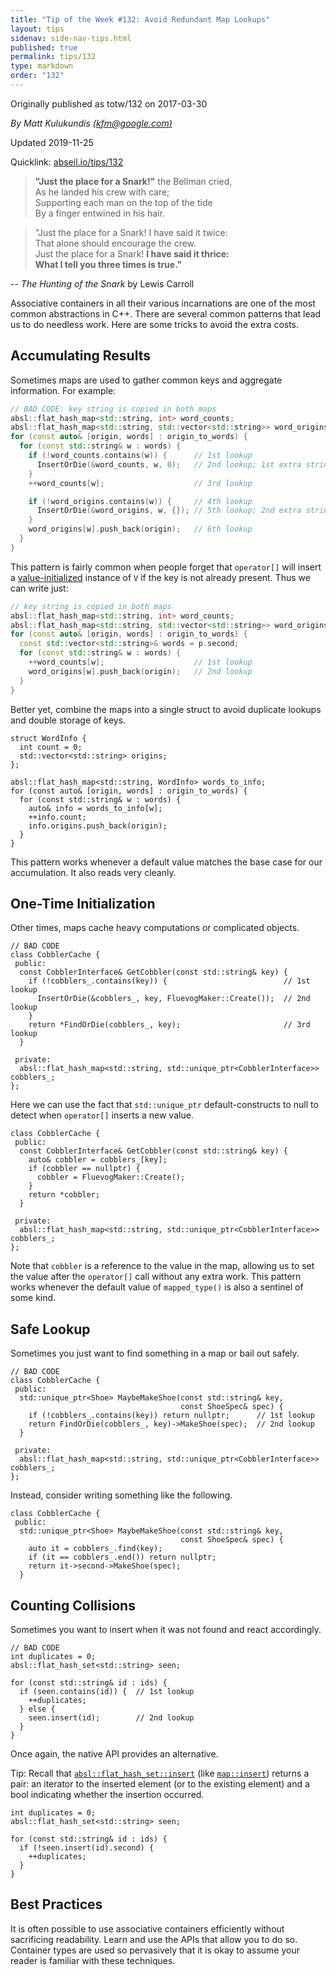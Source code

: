 ```yaml
---
title: "Tip of the Week #132: Avoid Redundant Map Lookups"
layout: tips
sidenav: side-nav-tips.html
published: true
permalink: tips/132
type: markdown
order: "132"
---
```


Originally published as totw/132 on 2017-03-30

*By Matt Kulukundis [(kfm@google.com)](mailto:kfm@google.com)*

Updated 2019-11-25

Quicklink: [abseil.io/tips/132](https://abseil.io/tips/132)

> **"Just the place for a Snark!"** the Bellman cried,<br>
> As he landed his crew with care;<br>
> Supporting each man on the top of the tide<br>
> By a finger entwined in his hair.<br>

> "Just the place for a Snark! I have said it twice:<br>
> That alone should encourage the crew.<br>
> Just the place for a Snark! **I have said it thrice:<br>
> What I tell you three times is true."**

-- *The Hunting of the Snark* by Lewis Carroll
</blockquote>

Associative containers in all their various incarnations are one of the most
common abstractions in C++. There are several common patterns that lead us to do
needless work. Here are some tricks to avoid the extra costs.

## Accumulating Results

Sometimes maps are used to gather common keys and aggregate information. For
example:

```c++
// BAD CODE: key string is copied in both maps
absl::flat_hash_map<std::string, int> word_counts;
absl::flat_hash_map<std::string, std::vector<std::string>> word_origins;
for (const auto& [origin, words] : origin_to_words) {
  for (const std::string& w : words) {
    if (!word_counts.contains(w)) {      // 1st lookup
      InsertOrDie(&word_counts, w, 0);   // 2nd lookup; 1st extra string copy
    }
    ++word_counts[w];                    // 3rd lookup

    if (!word_origins.contains(w)) {     // 4th lookup
      InsertOrDie(&word_origins, w, {}); // 5th lookup; 2nd extra string copy
    }
    word_origins[w].push_back(origin);   // 6th lookup
  }
}
```

This pattern is fairly common when people forget that `operator[]` will insert a
[value-initialized](http://en.cppreference.com/w/cpp/language/value_initialization)
instance of `V` if the key is not already present. Thus we can write just:

```c++
// key string is copied in both maps
absl::flat_hash_map<std::string, int> word_counts;
absl::flat_hash_map<std::string, std::vector<std::string>> word_origins;
for (const auto& [origin, words] : origin_to_words) {
  const std::vector<std::string>& words = p.second;
  for (const std::string& w : words) {
    ++word_counts[w];                    // 1st lookup
    word_origins[w].push_back(origin);   // 2nd lookup
  }
}
```

Better yet, combine the maps into a single struct to avoid duplicate lookups and
double storage of keys.

```
struct WordInfo {
  int count = 0;
  std::vector<std::string> origins;
};

absl::flat_hash_map<std::string, WordInfo> words_to_info;
for (const auto& [origin, words] : origin_to_words) {
  for (const std::string& w : words) {
    auto& info = words_to_info[w];
    ++info.count;
    info.origins.push_back(origin);
  }
}
```

This pattern works whenever a default value matches the base case for our
accumulation. It also reads very cleanly.

## One-Time Initialization

Other times, maps cache heavy computations or complicated objects.

```
// BAD CODE
class CobblerCache {
 public:
  const CobblerInterface& GetCobbler(const std::string& key) {
    if (!cobblers_.contains(key)) {                          // 1st lookup
      InsertOrDie(&cobblers_, key, FluevogMaker::Create());  // 2nd lookup
    }
    return *FindOrDie(cobblers_, key);                       // 3rd lookup
  }

 private:
  absl::flat_hash_map<std::string, std::unique_ptr<CobblerInterface>> cobblers_;
};
```

Here we can use the fact that `std::unique_ptr` default-constructs to null to
detect when `operator[]` inserts a new value.

```
class CobblerCache {
 public:
  const CobblerInterface& GetCobbler(const std::string& key) {
    auto& cobbler = cobblers_[key];
    if (cobbler == nullptr) {
      cobbler = FluevogMaker::Create();
    }
    return *cobbler;
  }

 private:
  absl::flat_hash_map<std::string, std::unique_ptr<CobblerInterface>> cobblers_;
};
```

Note that `cobbler` is a reference to the value in the map, allowing us to set
the value after the `operator[]` call without any extra work. This pattern works
whenever the default value of `mapped_type()` is also a sentinel of some kind.

## Safe Lookup

Sometimes you just want to find something in a map or bail out safely.

```
// BAD CODE
class CobblerCache {
 public:
  std::unique_ptr<Shoe> MaybeMakeShoe(const std::string& key,
                                      const ShoeSpec& spec) {
    if (!cobblers_.contains(key)) return nullptr;      // 1st lookup
    return FindOrDie(cobblers_, key)->MakeShoe(spec);  // 2nd lookup
  }

 private:
  absl::flat_hash_map<std::string, std::unique_ptr<CobblerInterface>> cobblers_;
};
```

Instead, consider writing something like the following.

```
class CobblerCache {
 public:
  std::unique_ptr<Shoe> MaybeMakeShoe(const std::string& key,
                                      const ShoeSpec& spec) {
    auto it = cobblers_.find(key);
    if (it == cobblers_.end()) return nullptr;
    return it->second->MakeShoe(spec);
  }
```

## Counting Collisions

Sometimes you want to insert when it was not found and react accordingly.

```
// BAD CODE
int duplicates = 0;
absl::flat_hash_set<std::string> seen;

for (const std::string& id : ids) {
  if (seen.contains(id)) {  // 1st lookup
    ++duplicates;
  } else {
    seen.insert(id);        // 2nd lookup
  }
}
```

Once again, the native API provides an alternative.

Tip: Recall that
[`absl::flat_hash_set::insert`](http://en.cppreference.com/w/cpp/container/unordered_set/insert)
(like [`map::insert`](http://en.cppreference.com/w/cpp/container/map/insert))
returns a pair: an iterator to the inserted element (or to the existing element)
and a bool indicating whether the insertion occurred.

```
int duplicates = 0;
absl::flat_hash_set<std::string> seen;

for (const std::string& id : ids) {
  if (!seen.insert(id).second) {
    ++duplicates;
  }
}
```

## Best Practices

It is often possible to use associative containers efficiently without
sacrificing readability. Learn and use the APIs that allow you to do so.
Container types are used so pervasively that it is okay to assume your reader is
familiar with these techniques.
